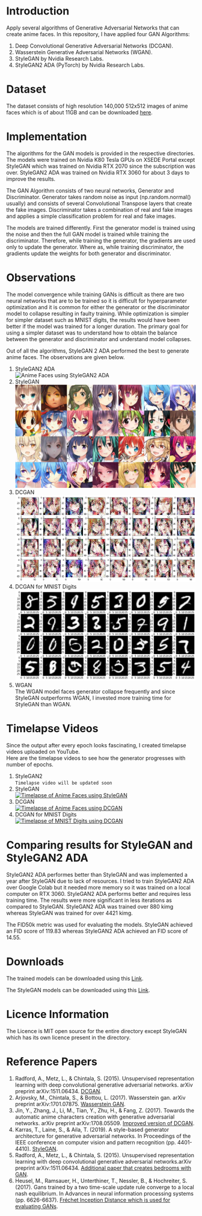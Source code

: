 # Introduction
Apply several algorithms of Generative Adversarial Networks that can create anime faces. In this repository, I have applied four GAN Algorithms:  
1. Deep Convolutional Generative Adversarial Networks (DCGAN).  
2. Wasserstein Generative Adversarial Networks (WGAN).  
3. StyleGAN by Nvidia Research Labs.  
4. StyleGAN2 ADA (PyTorch) by Nvidia Research Labs.  
    
# Dataset
The dataset consists of high resolution 140,000 512x512 images of anime faces which is of about 11GB and can be downloaded [here](https://www.kaggle.com/lukexng/animefaces-512x512).  
  
# Implementation
The algorithms for the GAN models is provided in the respective directories.  
The models were trained on Nvidia K80 Tesla GPUs on XSEDE Portal except StyleGAN which was trained on Nvidia RTX 2070 since the subscription was over. StyleGAN2 ADA was trained on Nvidia RTX 3060 for about 3 days to improve the results.  
  
The GAN Algorithm consists of two neural networks, Generator and Discriminator. Generator takes random noise as input (np.random.normal() usually) and consists of several Convolutional Transpose layers that create the fake images. Discriminator takes a combination of real and fake images and applies a simple classification problem for real and fake images.  
  
The models are trained differently. First the generator model is trained using the noise and then the full GAN model is trained while training the discriminator. Therefore, while training the generator, the gradients are used only to update the generator. Where as, while training discriminator, the gradients update the weights for both generator and discriminator.  
  
# Observations
The model convergence while training GANs is difficult as there are two neural networks that are to be trained so it is difficult for hyperparameter optimization and it is common for either the generator or the discriminator model to collapse resulting in faulty training. While optimization is simpler for simpler dataset such as MNIST digits, the results would have been better if the model was trained for a longer duration. The primary goal for using a simpler dataset was to understand how to obtain the balance between the generator and discriminator and understand model collapses.  
  
Out of all the algorithms, StyleGAN 2 ADA performed the best to generate anime faces. The observations are given below.  
  
1. StyleGAN2 ADA  
![Anime Faces using StyleGAN2 ADA](./StyleGAN2-ADA/stylegan2-ada-pytorch/results/00008-archive-auto1/fakes000880.png)
2. StyleGAN  
![Anime Faces using StyleGAN](./StyleGAN/stylegan/results/00002-sgan-ffhq-1gpu/fakes004221.png)
3. DCGAN  
![Anime Faces using DCGAN](./DCGAN/PlotsAndImages/image_11k.png)  
4. DCGAN for MNIST Digits  
![MNIST Digits using DCGAN](./DCGAN_on_MNIST/PlotsAndImages/image_150.jpg)  
5. WGAN  
The WGAN model faces generator collapse frequently and since StyleGAN outperforms WGAN, I invested more training time for StyleGAN than WGAN.  
  
# Timelapse Videos
Since the output after every epoch looks fascinating, I created timelapse videos uploaded on YouTube.  
Here are the timelapse videos to see how the generator progresses with number of epochs.  
  
1. StyleGAN2  
`Timelapse video will be updated soon`  
2. StyleGAN  
[![Timelapse of Anime Faces using StyleGAN](https://img.youtube.com/vi/eCKPYn8xlN0/default.jpg)](https://youtu.be/eCKPYn8xlN0)
3. DCGAN  
[![Timelapse of Anime Faces using DCGAN](https://img.youtube.com/vi/VCQ8yO0Ub7U/default.jpg)](https://youtu.be/VCQ8yO0Ub7U)
4. DCGAN for MNIST Digits  
[![Timelapse of MNIST Digits using DCGAN](https://img.youtube.com/vi/3VlGOQoszxs/default.jpg)](https://youtu.be/3VlGOQoszxs)

# Comparing results for StyleGAN and StyleGAN2 ADA
StyleGAN2 ADA performes better than StyleGAN and was implemented a year after StyleGAN due to lack of resources. I tried to train StyleGAN2 ADA over Google Colab but it needed more memory so it was trained on a local computer on RTX 3060. StyleGAN2 ADA performs better and requires less training time. The results were more significant in less iterations as compared to StyleGAN. StyleGAN2 ADA was trained over 880 kimg whereas StyleGAN was trained for over 4421 kimg.  

The FID50k metric was used for evaluating the models. StyleGAN achieved an FID score of 119.83 whereas StyleGAN2 ADA achieved an FID score of 14.55.  
  
# Downloads
The trained models can be downloaded using this [Link](https://drive.google.com/drive/folders/1YyBgA7P4M0XkJjm4T6x_I4r-p0xbhMse?usp=sharing).  
  
The StyleGAN models can be downloaded using this [Link](https://drive.google.com/drive/folders/1vbgdM78-TMt3fGtfKGYN7XpaLiz2eX-9?usp=sharing).  
  
# Licence Information
The Licence is MIT open source for the entire directory except StyleGAN which has its own licence present in the directory.
  
# Reference Papers
1. Radford, A., Metz, L., & Chintala, S. (2015). Unsupervised representation learning with deep convolutional generative adversarial networks. arXiv preprint arXiv:1511.06434. [DCGAN](https://arxiv.org/abs/1511.06434).
2. Arjovsky, M., Chintala, S., & Bottou, L. (2017). Wasserstein gan. arXiv preprint arXiv:1701.07875. [Wasserstein GAN](https://arxiv.org/abs/1701.07875).
3. Jin, Y., Zhang, J., Li, M., Tian, Y., Zhu, H., & Fang, Z. (2017). Towards the automatic anime characters creation with generative adversarial networks. arXiv preprint arXiv:1708.05509. [Improved version of DCGAN](https://arxiv.org/abs/1708.05509).
4. Karras, T., Laine, S., & Aila, T. (2019). A style-based generator architecture for generative adversarial networks. In Proceedings of the IEEE conference on computer vision and pattern recognition (pp. 4401-4410). [StyleGAN](https://arxiv.org/abs/1812.04948).
5. Radford, A., Metz, L., & Chintala, S. (2015). Unsupervised representation learning with deep convolutional generative adversarial networks.arXiv preprint arXiv:1511.06434. [Additional paper that creates bedrooms with GAN](https://arxiv.org/abs/1511.06434).
6. Heusel, M., Ramsauer, H., Unterthiner, T., Nessler, B., & Hochreiter, S. (2017). Gans trained by a two time-scale update rule converge to a local nash equilibrium. In Advances in neural information processing systems (pp. 6626-6637). [Fréchet Inception Distance which is used for evaluating GANs](http://papers.nips.cc/paper/7240-gans-trained-by-a-two-t).
